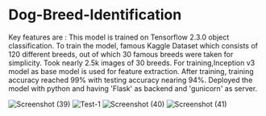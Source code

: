 # Dog-Breed-Identification


Key features are :
This model is trained on Tensorflow 2.3.0 object classification.
To train the model, famous Kaggle Dataset which consists of 120 different breeds, out of which 30 famous breeds were taken for simplicity.
Took nearly 2.5k images of 30 breeds.
For training,Inception v3 model as base model is used for feature extraction.
After training, training accuracy reached 99% with testing accuracy nearing 94%.
Deployed the model with python and having 'Flask' as backend and 'gunicorn' as server.

![Screenshot (39)](https://user-images.githubusercontent.com/124882021/235482845-b1318daa-954a-4f4b-950e-f9f7332d3b4f.png)
![Test-1](https://user-images.githubusercontent.com/124882021/235482892-2051dd21-8431-4b6f-85fa-15a6b28b1f4c.jpg)
![Screenshot (40)](https://user-images.githubusercontent.com/124882021/235482911-b90b4aca-f6c5-4b7c-adab-e81c7f760585.png)
![Screenshot (41)](https://user-images.githubusercontent.com/124882021/235482920-3b0433a1-b625-4156-9959-4b8f86a3b51f.png)
